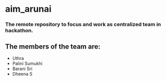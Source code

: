# aim_arunai
### The remote repository to focus and work as centralized team in hackathon.

## The members of the team are:
- Uthra
- Palini Sumukhi
- Barani Sri
- Dheena S
